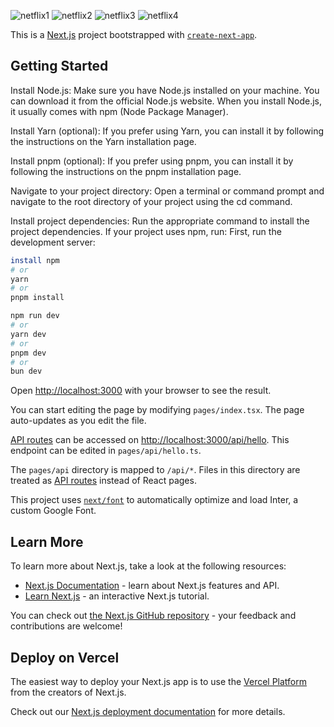 
![netflix1](https://github.com/Aad-K6/NetflixClone/assets/121332638/a6d4a798-1f35-42d9-90d1-f075a61c6797)
![netflix2](https://github.com/Aad-K6/NetflixClone/assets/121332638/7c744ec2-8167-4c1c-b7e4-5a345a708829)
![netflix3](https://github.com/Aad-K6/NetflixClone/assets/121332638/327aa996-1bb8-4e6a-b97d-b287806cce57)
![netflix4](https://github.com/Aad-K6/NetflixClone/assets/121332638/a2920962-7755-4905-8a81-b5702ed2177d)

This is a [Next.js](https://nextjs.org/) project bootstrapped with [`create-next-app`](https://github.com/vercel/next.js/tree/canary/packages/create-next-app).

## Getting Started
Install Node.js:
Make sure you have Node.js installed on your machine. You can download it from the official Node.js website. When you install Node.js, it usually comes with npm (Node Package Manager).

Install Yarn (optional):
If you prefer using Yarn, you can install it by following the instructions on the Yarn installation page.

Install pnpm (optional):
If you prefer using pnpm, you can install it by following the instructions on the pnpm installation page.

Navigate to your project directory:
Open a terminal or command prompt and navigate to the root directory of your project using the cd command.

Install project dependencies:
Run the appropriate command to install the project dependencies. If your project uses npm, run:
First, run the development server:
```bash
install npm
# or
yarn
# or
pnpm install
```
```bash
npm run dev
# or
yarn dev
# or
pnpm dev
# or
bun dev
```

Open [http://localhost:3000](http://localhost:3000) with your browser to see the result.

You can start editing the page by modifying `pages/index.tsx`. The page auto-updates as you edit the file.

[API routes](https://nextjs.org/docs/api-routes/introduction) can be accessed on [http://localhost:3000/api/hello](http://localhost:3000/api/hello). This endpoint can be edited in `pages/api/hello.ts`.

The `pages/api` directory is mapped to `/api/*`. Files in this directory are treated as [API routes](https://nextjs.org/docs/api-routes/introduction) instead of React pages.

This project uses [`next/font`](https://nextjs.org/docs/basic-features/font-optimization) to automatically optimize and load Inter, a custom Google Font.

## Learn More

To learn more about Next.js, take a look at the following resources:

- [Next.js Documentation](https://nextjs.org/docs) - learn about Next.js features and API.
- [Learn Next.js](https://nextjs.org/learn) - an interactive Next.js tutorial.

You can check out [the Next.js GitHub repository](https://github.com/vercel/next.js/) - your feedback and contributions are welcome!

## Deploy on Vercel

The easiest way to deploy your Next.js app is to use the [Vercel Platform](https://vercel.com/new?utm_medium=default-template&filter=next.js&utm_source=create-next-app&utm_campaign=create-next-app-readme) from the creators of Next.js.

Check out our [Next.js deployment documentation](https://nextjs.org/docs/deployment) for more details.
